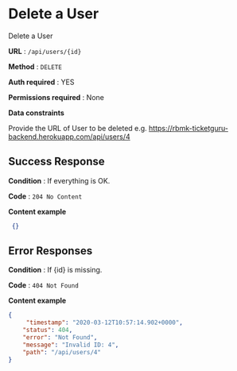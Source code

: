 # Delete a User

Delete a User

**URL** : `/api/users/{id}`

**Method** : `DELETE`

**Auth required** : YES

**Permissions required** : None

**Data constraints**

Provide the URL of User to be deleted e.g. https://rbmk-ticketguru-backend.herokuapp.com/api/users/4


## Success Response

**Condition** : If everything is OK.

**Code** : `204 No Content`

**Content example**

```json
 {}
```

## Error Responses

**Condition** : If {id} is missing.

**Code** : `404 Not Found`

**Content example**

```json
{
     "timestamp": "2020-03-12T10:57:14.902+0000",
    "status": 404,
    "error": "Not Found",
    "message": "Invalid ID: 4",
    "path": "/api/users/4"
}
```
